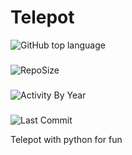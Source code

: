 # Telepot
![GitHub top language](https://img.shields.io/github/languages/top/aungtunlinn1992/Telepot)
###
![RepoSize](https://img.shields.io/github/repo-size/aungtunlinn1992/Telepot)

###
![Activity By Year](https://img.shields.io/github/commit-activity/y/aungtunlinn1992/Telepot)

###
![Last Commit](https://img.shields.io/github/last-commit/aungtunlinn1992/Telepot)

Telepot with python for fun
